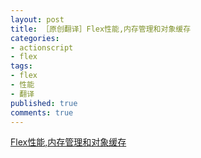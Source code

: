 ```yaml
---
layout: post
title: ［原创翻译］Flex性能,内存管理和对象缓存
categories:
- actionscript
- flex
tags:
- flex
- 性能
- 翻译
published: true
comments: true
---
```

<p><a href="http://www.fireyang.com/blog/wp-content/uploads/2008/05/flex-performance.pdf">Flex性能,内存管理和对象缓存</a></p>
